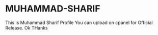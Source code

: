 # MUHAMMAD-SHARIF 
This is Muhammad Sharif Profile
You can upload on cpanel for Official Release. Ok THanks 
